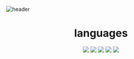 ![header](https://capsule-render.vercel.app/api?type=rect&color=000000&height=200&section=header&fontColor=aaaaaa&animation=twinkling&text=good%20day!&fontSize=70)
<div align=center><h1> languages </h1>
  
<div align=center> 
<img src="https://img.shields.io/badge/C-000000?style=for-the-badge&logo=C&logoColor=white">
<img src="https://img.shields.io/badge/c++-000000?style=for-the-badge&logo=c%2B%2B&logoColor=white">
<img src="https://img.shields.io/badge/C Sharp-000000?style=for-the-badge&logo=CSharp&logoColor=white">
<img src="https://img.shields.io/badge/github-000000?style=for-the-badge&logo=github&logoColor=white">
<img src="https://img.shields.io/badge/Unity-#000000?style=flat&logo=Unity&logoColor=white"/>
<img src="https://img.shields.io/badge/github-000000?style=for-the-badge&logo=github&logoColor=white">

<br>
</div>
